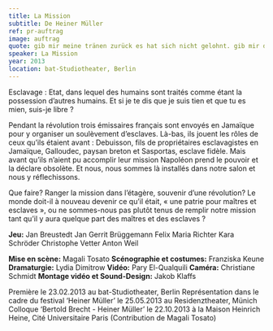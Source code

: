 ```yaml
---
title: La Mission
subtitle: De Heiner Müller
ref: pr-auftrag
image: auftrag
quote: gib mir meine tränen zurück es hat sich nicht gelohnt. gib mir dein auto und dein geld. ich fahre fort. ich gründe eine welt.
speaker: La Mission 
year: 2013
location: bat-Studiotheater, Berlin
---
```


Esclavage : Etat, dans lequel des humains sont traités comme étant la possession d’autres humains. Et si je te dis que je suis tien et que tu es mien, suis-je libre ? 

Pendant la révolution trois émissaires français sont envoyés en Jamaïque pour y organiser un soulèvement d’esclaves. Là-bas, ils jouent les rôles de ceux qu’ils étaient avant : Debuisson, fils de propriétaires esclavagistes en Jamaïque, Galloudec, paysan breton et Sasportas, esclave fidèle. Mais avant qu’ils n’aient pu accomplir leur mission Napoléon prend le pouvoir et la déclare obsolète. Et nous, nous sommes là installés dans notre salon et nous y réflechissons. 

Que faire? Ranger la mission dans l’étagère, souvenir d’une révolution? Le monde doit-il à nouveau devenir ce qu’il était, « une patrie pour maîtres et esclaves », ou ne sommes-nous pas plutôt tenus de remplir notre mission tant qu’il y aura quelque part des maîtres et des esclaves ?
 
 
**Jeu:** 
Jan Breustedt
Jan Gerrit Brüggemann
Felix Maria Richter
Kara Schröder
Christophe Vetter
Anton Weil
 
 
**Mise en scène:** Magali Tosato
**Scénographie et costumes:** Franziska Keune
**Dramaturgie:** Lydia Dimitrow
**Vidéo:** Pary El-Qualquili
**Caméra:** Christiane Schmidt
**Montage vidéo et Sound-Design:** Jakob Klaffs 
 
 
Première le 23.02.2013 au bat-Studiotheater, Berlin
Représentation dans le cadre du festival ‘Heiner Müller’ le 25.05.2013 au Residenztheater, Münich
Colloque ‘Bertold Brecht - Heiner Müller’ le 22.10.2013 à la Maison Heinrich Heine, Cité Universitaire Paris (Contribution de Magali Tosato)
